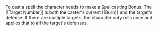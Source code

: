 To cast a spell the character needs to make a Spellcasting Bonus. The [[Target Number]] is both the caster's current [[Burn]] and the target's defense. If there are multiple targets, the character only rolls once and applies that to all the target's defenses. 